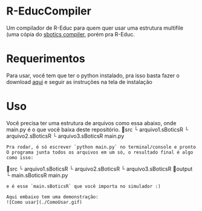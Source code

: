 # R-EducCompiler
Um compilador de R-Educ para quem quer usar uma estrutura multifile (uma cópia do [sbotics compiler](https://github.com/GRFreire/sboticscompiler), porém pra R-Educ.
# Requerimentos
Para usar, você tem que ter o python instalado, pra isso basta fazer o download [aqui](python.org/download) e seguir as instruções na tela de instalação
# Uso
Você precisa ter uma estrutura de arquivos como essa abaixo, onde main.py é o que você baixa deste repositório.
📂src
 └ arquivo1.sBoticsR
 └ arquivo2.sBoticsR
 └ arquivo3.sBoticsR
main.py
```
Pra rodar, é só escrever `python main.py` no terminal/console e pronto
O programa junta todos os arquivos em um só, o resultado final é algo como isso:
```
📂src
 └ arquivo1.sBoticsR
 └ arquivo2.sBoticsR
 └ arquivo3.sBoticsR
📂output
 └ main.sBoticsR
main.py
```
e é esse `main.sBoticsR` que você importa no simulador :)

Aqui embaixo tem uma demonstração:
![Como usar](./ComoUsar.gif)